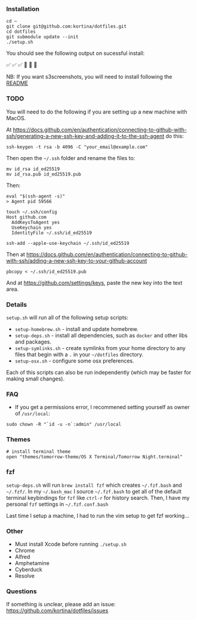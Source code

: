 ### Installation

    cd ~
    git clone git@github.com:kortina/dotfiles.git
    cd dotfiles
    git submodule update --init
    ./setup.sh

You should see the following output on sucessful install:
  
✅ ✅ ✅
🎉 🎉 🎉

NB: If you want s3screenshots, you will need to install following the [README](https://github.com/kortina/dotfiles/tree/master/s3screenshots)

### TODO

You will need to do the following if you are setting up a new machine with MacOS.


At
<https://docs.github.com/en/authentication/connecting-to-github-with-ssh/generating-a-new-ssh-key-and-adding-it-to-the-ssh-agent>
do this:


```
ssh-keygen -t rsa -b 4096 -C "your_email@example.com"
```

Then open the `~/.ssh` folder and rename the files to:

```
mv id_rsa id_ed25519
mv id_rsa.pub id_ed25519.pub
```


Then:

```
eval "$(ssh-agent -s)"
> Agent pid 59566

touch ~/.ssh/config
Host github.com
  AddKeysToAgent yes
  UseKeychain yes
  IdentityFile ~/.ssh/id_ed25519

ssh-add --apple-use-keychain ~/.ssh/id_ed25519
```

Then at
<https://docs.github.com/en/authentication/connecting-to-github-with-ssh/adding-a-new-ssh-key-to-your-github-account>


```
pbcopy < ~/.ssh/id_ed25519.pub
```

And at <https://github.com/settings/keys>, paste the new key into the text area.


### Details

`setup.sh` will run all of the following setup scripts:

- `setup-homebrew.sh` - install and update homebrew.
- `setup-deps.sh` - install all dependencies, such as `docker` and other libs and packages.
- `setup-symlinks.sh` - create symlinks from your home directory to any files that begin with a `.` in your `~/dotfiles` directory.
- `setup-osx.sh` - configure some osx preferences.

Each of this scripts can also be run independently (which may be faster for making small changes).

### FAQ

- If you get a permissions error, I recommened setting yourself as owner of `/usr/local`:

```
sudo chown -R "`id -u -n`:admin" /usr/local
```

### Themes

    # install terminal theme
    open "themes/tomorrow-theme/OS X Terminal/Tomorrow Night.terminal"

### fzf

`setup-deps.sh` will run `brew install fzf` which creates
`~/.fzf.bash` and `~/.fzf/`. In my `~/.bash_mac` I source `~/.fzf.bash`
to get all of the default terminal keybindings for `fzf` like
`ctrl-r` for history search. Then, I have my personal `fzf` settings
in `~/.fzf.conf.bash`

Last time I setup a machine, I had to run the vim setup to get fzf working...

### Other

- Must install Xcode before running `./setup.sh`
- Chrome
- Alfred
- Amphetamine
- Cyberduck
- Resolve


### Questions

If something is unclear, please add an issue: https://github.com/kortina/dotfiles/issues
